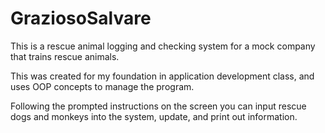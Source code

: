 # GraziosoSalvare

This is a rescue animal logging and checking system for a mock company that trains rescue animals.

This was created for my foundation in application development class, and uses OOP concepts to manage the program.

Following the prompted instructions on the screen you can input rescue dogs and monkeys into the system, update, and print out information.
